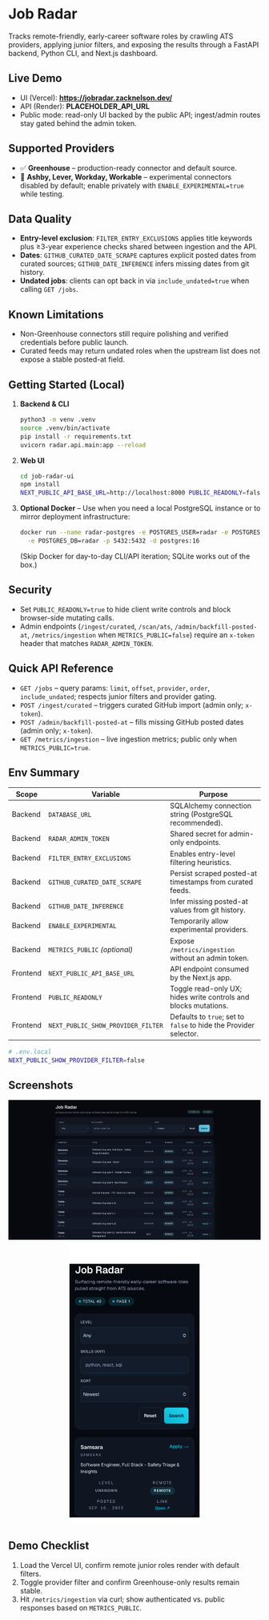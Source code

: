 # Job Radar

Tracks remote-friendly, early-career software roles by crawling ATS providers, applying junior filters, and exposing the results through a FastAPI backend, Python CLI, and Next.js dashboard.

## Live Demo

- UI (Vercel): **<https://jobradar.zacknelson.dev/>**
- API (Render): **PLACEHOLDER_API_URL**
- Public mode: read-only UI backed by the public API; ingest/admin routes stay gated behind the admin token.

## Supported Providers

- ✅ **Greenhouse** – production-ready connector and default source.
- 🧪 **Ashby, Lever, Workday, Workable** – experimental connectors disabled by default; enable privately with `ENABLE_EXPERIMENTAL=true` while testing.

## Data Quality

- **Entry-level exclusion**: `FILTER_ENTRY_EXCLUSIONS` applies title keywords plus ≥3-year experience checks shared between ingestion and the API.
- **Dates**: `GITHUB_CURATED_DATE_SCRAPE` captures explicit posted dates from curated sources; `GITHUB_DATE_INFERENCE` infers missing dates from git history.
- **Undated jobs**: clients can opt back in via `include_undated=true` when calling `GET /jobs`.

## Known Limitations

- Non-Greenhouse connectors still require polishing and verified credentials before public launch.
- Curated feeds may return undated roles when the upstream list does not expose a stable posted-at field.

## Getting Started (Local)

1. **Backend & CLI**

   ```bash
   python3 -m venv .venv
   source .venv/bin/activate
   pip install -r requirements.txt
   uvicorn radar.api.main:app --reload
   ```

2. **Web UI**

   ```bash
   cd job-radar-ui
   npm install
   NEXT_PUBLIC_API_BASE_URL=http://localhost:8000 PUBLIC_READONLY=false npm run dev
   ```

3. **Optional Docker** – Use when you need a local PostgreSQL instance or to mirror deployment infrastructure:

   ```bash
   docker run --name radar-postgres -e POSTGRES_USER=radar -e POSTGRES_PASSWORD=radar \
     -e POSTGRES_DB=radar -p 5432:5432 -d postgres:16
   ```

   (Skip Docker for day-to-day CLI/API iteration; SQLite works out of the box.)

## Security

- Set `PUBLIC_READONLY=true` to hide client write controls and block browser-side mutating calls.
- Admin endpoints (`/ingest/curated`, `/scan/ats`, `/admin/backfill-posted-at`, `/metrics/ingestion` when `METRICS_PUBLIC=false`) require an `x-token` header that matches `RADAR_ADMIN_TOKEN`.

## Quick API Reference

- `GET /jobs` – query params: `limit`, `offset`, `provider`, `order`, `include_undated`; respects junior filters and provider gating.
- `POST /ingest/curated` – triggers curated GitHub import (admin only; `x-token`).
- `POST /admin/backfill-posted-at` – fills missing GitHub posted dates (admin only; `x-token`).
- `GET /metrics/ingestion` – live ingestion metrics; public only when `METRICS_PUBLIC=true`.

## Env Summary

| Scope    | Variable                           | Purpose                                                           |
| -------- | ---------------------------------- | ----------------------------------------------------------------- |
| Backend  | `DATABASE_URL`                     | SQLAlchemy connection string (PostgreSQL recommended).            |
| Backend  | `RADAR_ADMIN_TOKEN`                | Shared secret for admin-only endpoints.                           |
| Backend  | `FILTER_ENTRY_EXCLUSIONS`          | Enables entry-level filtering heuristics.                         |
| Backend  | `GITHUB_CURATED_DATE_SCRAPE`       | Persist scraped posted-at timestamps from curated feeds.          |
| Backend  | `GITHUB_DATE_INFERENCE`            | Infer missing posted-at values from git history.                  |
| Backend  | `ENABLE_EXPERIMENTAL`              | Temporarily allow experimental providers.                         |
| Backend  | `METRICS_PUBLIC` _(optional)_      | Expose `/metrics/ingestion` without an admin token.               |
| Frontend | `NEXT_PUBLIC_API_BASE_URL`         | API endpoint consumed by the Next.js app.                         |
| Frontend | `PUBLIC_READONLY`                  | Toggle read-only UX; hides write controls and blocks mutations.   |
| Frontend | `NEXT_PUBLIC_SHOW_PROVIDER_FILTER` | Defaults to `true`; set to `false` to hide the Provider selector. |

```bash
# .env.local
NEXT_PUBLIC_SHOW_PROVIDER_FILTER=false
```

## Screenshots

<p align="center">
  <img src="./docs/assets/ui-list.png" alt="Desktop list view" width="800"/>
  <img src="./docs/assets/ui-mobile.png" alt="Mobile card view" width="260"/>
</p>

## Demo Checklist

1. Load the Vercel UI, confirm remote junior roles render with default filters.
2. Toggle provider filter and confirm Greenhouse-only results remain stable.
3. Hit `/metrics/ingestion` via curl; show authenticated vs. public responses based on `METRICS_PUBLIC`.
